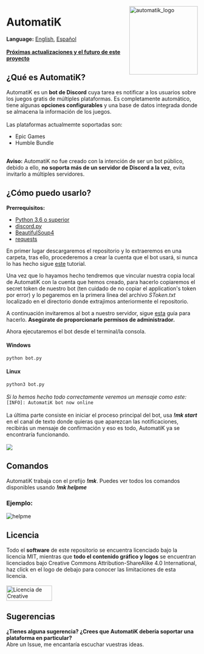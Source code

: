 <img src="http://www.axyss.ovh/automatik/ak_logo.png" alt="automatik_logo" align="right" width="180" height="180"></img>
<h1>AutomatiK</h1>
<b>Language:</b> <a href="README.md#automatik">English</a>, <a href="README_es_ES.md#automatik">Español</a>
<br>
<br>
<b><a href="FUTURE.md">Próximas actualizaciones y el futuro de este proyecto</a></b>
</br>
<h2>¿Qué es AutomatiK?</h2>
AutomatiK es un <b>bot de Discord</b> cuya tarea es notificar a los usuarios sobre los juegos gratis de múltiples plataformas. Es completamente automático, tiene algunas <b>opciones configurables</b> y una base de datos integrada donde se almacena la información de los juegos.
</br>
</br>
Las plataformas actualmemte soportadas son:

- Epic Games
- Humble Bundle
</br>
<b>Aviso:</b> AutomatiK no fue creado con la intención de ser un bot público, debido a ello, <b>no soporta más de un servidor de Discord a la vez</b>, evita invitarlo a múltiples servidores.

<h2>¿Cómo puedo usarlo?</h2>

<b>Prerrequisitos:</b>
- <a href="https://www.python.org/downloads/">Python 3.6 o superior</a>
- <a href="https://pypi.org/project/discord.py/">discord.py</a>
- <a href="https://pypi.org/project/beautifulsoup4/">BeautifulSoup4<a>
- <a href="https://pypi.org/project/requests/">requests<a>

En primer lugar descargaremos el repositorio y lo extraeremos en una carpeta, tras ello, procederemos a crear la cuenta que el bot usará, si nunca lo has hecho sigue <a href="https://discordpy.readthedocs.io/en/latest/discord.html#creating-a-bot-account">este</a> tutorial. 

Una vez que lo hayamos hecho tendremos que vincular nuestra copia local de AutomatiK con la cuenta que hemos creado, para hacerlo copiaremos el secret token de nuestro bot (ten cuidado de no copiar el application's token por error) y lo pegaremos en la primera línea del archivo <i>SToken.txt</i> localizado en el directorio donde extrajimos anteriormente el repositorio.

A continuación invitaremos al bot a nuestro servidor, sigue <a href="https://discordpy.readthedocs.io/en/latest/discord.html#inviting-your-bot">esta</a> guía para hacerlo. <b>Asegúrate de proporcionarle permisos de administrador.</b>

Ahora ejecutaremos el bot desde el terminal/la consola.
<h4>Windows</h4>

`python bot.py`
<h4>Linux</h4>

`python3 bot.py`
</br>
</br>
<i>Si lo hemos hecho todo correctamente veremos un mensaje como este:</i> `[INFO]: AutomatiK bot now online`
</br>
</br>
La última parte consiste en iniciar el proceso principal del bot, usa <b><i>!mk start</i></b> en el canal de texto donde quieras que aparezcan las notificaciones, recibirás un mensaje de confirmación y eso es todo, AutomatiK ya se encontraría funcionando.
</br>
</br>
<img src="http://www.axyss.ovh/automatik/command_success_ES.png" align="bottom"></img>
</br>
<h2>Comandos</h2>
AutomatiK trabaja con el prefijo <b><i>!mk</i></b>. 
Puedes ver todos los comandos disponibles usando <b><i>!mk helpme</i></b>
<h3>Ejemplo:</h3> <img src="http://www.axyss.ovh/automatik/helpme_es_ES.png" alt="helpme"></img>
<h2>Licencia</h2>
Todo el <b>software</b> de este repositorio se encuentra licenciado bajo la licencia MIT, mientras que <b>todo el contenido gráfico y logos</b> se encuentran licenciados bajo Creative Commons Attribution-ShareAlike 4.0 International, haz click en el logo de debajo para conocer las limitaciones de esta licencia.
</br>
</br>
<a rel="license" href="http://creativecommons.org/licenses/by-sa/4.0/"><img alt="Licencia de Creative Commons" src="http://www.axyss.ovh/automatik/cc_license.png" width="120" height="40"></a>
<h2>Sugerencias</h2>
<b>¿Tienes alguna sugerencia? ¿Crees que AutomatiK debería soportar una plataforma en particular?</b>
</br>
Abre un Issue, me encantaría escuchar vuestras ideas.
